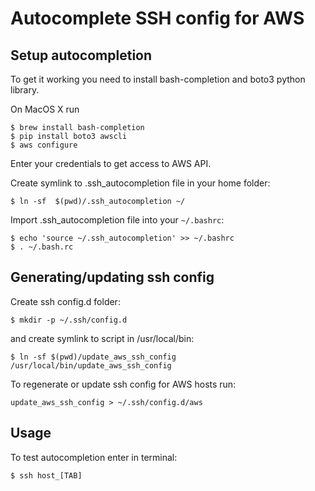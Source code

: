 # Autocomplete SSH config for AWS

## Setup autocompletion

To get it working you need to install bash-completion and boto3 python library.

On MacOS X run

    $ brew install bash-completion
    $ pip install boto3 awscli
    $ aws configure

Enter your credentials to get access to AWS API.

Create symlink to .ssh_autocompletion file in your home folder:

    $ ln -sf  $(pwd)/.ssh_autocompletion ~/

Import .ssh_autocompletion file into your `~/.bashrc`:

    $ echo 'source ~/.ssh_autocompletion' >> ~/.bashrc
    $ . ~/.bash.rc

## Generating/updating ssh config

Create ssh config.d folder:

    $ mkdir -p ~/.ssh/config.d

and create symlink to script in /usr/local/bin:

    $ ln -sf $(pwd)/update_aws_ssh_config /usr/local/bin/update_aws_ssh_config

To regenerate or update ssh config for AWS hosts run:

    update_aws_ssh_config > ~/.ssh/config.d/aws

## Usage

To test autocompletion enter in terminal:

    $ ssh host_[TAB]
